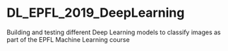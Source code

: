 # DL_EPFL_2019_DeepLearning
Building and testing different Deep Learning models to classify images as part of the EPFL Machine Learning course
